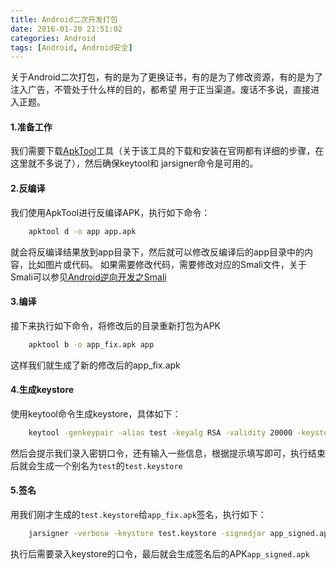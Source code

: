```yaml
---
title: Android二次开发打包
date: 2016-01-20 21:51:02
categories: Android
tags: [Android, Android安全]
---
```

关于Android二次打包，有的是为了更换证书，有的是为了修改资源，有的是为了注入广告，不管处于什么样的目的，都希望
用于正当渠道。废话不多说，直接进入正题。

<!--more-->

#### 1.准备工作
我们需要下载[ApkTool]工具（关于该工具的下载和安装在官网都有详细的步骤，在这里就不多说了），然后确保keytool和
jarsigner命令是可用的。

#### 2.反编译
我们使用ApkTool进行反编译APK，执行如下命令：
```bash
    apktool d -o app app.apk
```
就会将反编译结果放到app目录下，然后就可以修改反编译后的app目录中的内容，比如图片或代码。
如果需要修改代码，需要修改对应的Smali文件，关于Smali可以参见[Android逆向开发之Smali]

#### 3.编译
接下来执行如下命令，将修改后的目录重新打包为APK
```bash
    apktool b -o app_fix.apk app
```
这样我们就生成了新的修改后的app_fix.apk

#### 4.生成keystore
使用keytool命令生成keystore，具体如下：
```bash
    keytool -genkeypair -alias test -keyalg RSA -validity 20000 -keystore test.keystore
```
然后会提示我们录入密钥口令，还有输入一些信息，根据提示填写即可，执行结束后就会生成一个别名为`test`的`test.keystore`

#### 5.签名
用我们刚才生成的`test.keystore`给`app_fix.apk`签名，执行如下：
```bash
    jarsigner -verbose -keystore test.keystore -signedjar app_signed.apk app_fix.apk test
```
执行后需要录入keystore的口令，最后就会生成签名后的APK`app_signed.apk`

[Android逆向开发之Smali]: http://wangchao.im/2016/08/04/android-smali-develop/
[ApkTool]: https://github.com/iBotPeaches/Apktool
